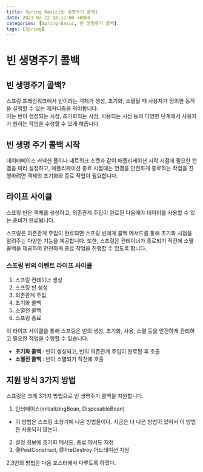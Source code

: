 ```yaml
---
title: Spring Basic[빈 생명주기 콜백]
date: 2023-02-22 18:12:00 +0800
categories: [Spring-Basic, 빈 생명주기 콜백]
tags: [Spring]
---
```


# 빈 생명주기 콜백

## 빈 생명주기 콜백?
스프링 프레임워크에서 빈이라는 객체가 생성, 초기화, 소멸될 때 사용자가 정의한 동작을 실행할 수 있는 메커니즘을 의미합니다.      
이는 빈이 생성되는 시점, 초기화되는 시점, 사용되는 시점 등의 다양한 단계에서 사용자가 원하는 작업을 수행할 수 있게 해줍니다.        

## 빈 생명 주기 콜백 시작
데이터베이스 커넥션 풀이나 네트워크 소켓과 같이 애플리케이션 시작 시점에 필요한 연결을 미리 설정하고,        애플리케이션 종료 시점에는 연결을 안전하게 종료하는 작업을 진행하려면 객체의 초기화와 종료 작업이 필요합니다.

## 라이프 사이클
스프링 빈은 객체를 생성하고, 의존관계 주입이 완료된 다음에야 데이터를 사용할 수 있는 준비가 완료됩니다.

스프링은 의존관계 주입이 완료되면 스프링 빈에게 콜백 메서드를 통해 초기화 시점을 알려주는 다양한 기능을 제공합니다. 또한, 스프링은 컨테이너가 종료되기 직전에 소멸 콜백을 제공하여 안전하게 종료 작업을 진행할 수 있도록 합니다.

### 스프링 빈의 이벤트 라이프 사이클
1. 스프링 컨테이너 생성
2. 스프링 빈 생성
3. 의존관계 주입
4. 초기화 콜백
5. 소멸전 콜백
6. 스프링 종료

이 라이프 사이클을 통해 스프링은 빈의 생성, 초기화, 사용, 소멸 등을 안전하게 관리하고 필요한 작업을 수행할 수 있습니다.

- **초기화 콜백** : 빈이 생성되고, 빈의 의존관계 주입이 완료된 후 호출
- **소멸전 콜백** : 빈이 소멸되기 직전에 호출


## 지원 방식 3가지 방법
스프링은 크게 3가지 방법으로 빈 생명주기 콜백을 지원합니다.
1. 인터페이스(initializingBean, DisposableBean)
- 이 방법은 스프링 초창기에 나온 방법들이다. 지금은 더 나은 방법이 있어서 이 방법은 사용되지 않는다.
2. 설정 정보에 초기화 메서드, 종료 메서드 지정
3. @PostConstruct, @PreDestroy 어노테이션 지원

2,3번의 방법은 다음 포스터에서 다루도록 하겠다.